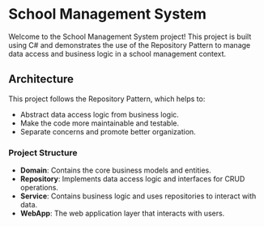 
# School Management System

Welcome to the School Management System project! This project is built using C# and demonstrates the use of the Repository Pattern to manage data access and business logic in a school management context.

## Architecture

This project follows the Repository Pattern, which helps to:
- Abstract data access logic from business logic.
- Make the code more maintainable and testable.
- Separate concerns and promote better organization.

### Project Structure

- **Domain**: Contains the core business models and entities.
- **Repository**: Implements data access logic and interfaces for CRUD operations.
- **Service**: Contains business logic and uses repositories to interact with data.
- **WebApp**: The web application layer that interacts with users.
